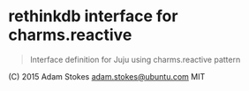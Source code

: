 # rethinkdb interface for charms.reactive
> Interface definition for Juju using charms.reactive pattern

(C) 2015 Adam Stokes <adam.stokes@ubuntu.com>
MIT
